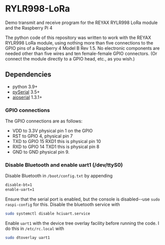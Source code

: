 # RYLR998-LoRa

Demo transmit and receive program for the REYAX RYLR998 LoRa module and the Raspberry Pi 4

The python code of this repository was written to work with the REYAX RYLR998 LoRa module, using nothing more than five connections to the GPIO pins of a Raspberry 4 Model B Rev 1.5. No electronic components are needed other than five wires and ten female-female GPIO connectors. (Or connect the module directly to a GPIO head, etc., as you wish.)

## Dependencies

* python 3.9+
* [pySerial](https://pypi.org/project/pyserial/) 3.5+
* [aioserial](https://pypi.org/project/aioserial/) 1.3.1+


### GPIO connections

The GPIO connections are as follows:

* VDD to 3.3V physical pin 1 on the GPIO
* RST to GPIO 4, physical pin 7
* TXD to GPIO 15 RXD1 this is physical pin 10
* RXD to GPIO 14 TXD1 this is physical pin 8
* GND to GND physical pin 9.

### Disable Bluetooth and enable uart1 (/dev/ttyS0)

Disable Bluetooth in ```/boot/config.txt``` by appending 

```bash
disable-bt=1
enable-uart=1 
```

Ensure that the serial port is enabled, but the console is disabled--use `sudo raspi-config` for this. Disable the bluetooth service with 

```bash
sudo systemctl disable hciuart.service
```

Enable `uart1` with the device tree overlay facility before running the code. I do this in `/etc/rc.local` with 

```bash
sudo dtoverlay uart1
```


